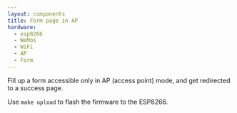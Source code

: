 ```yaml
---
layout: components
title: Form page in AP
hardware:
  - esp8266
  - WeMos
  - WiFi
  - AP
  - Form
---
```


Fill up a form accessible only in AP (access point) mode, and get redirected to a success page.

Use `make upload` to flash the firmware to the ESP8266.
